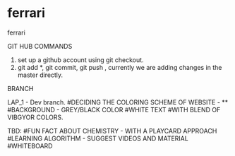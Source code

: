 # ferrari
ferrari



GIT HUB COMMANDS
1. set up a github account using git checkout.
2. git add *, git commit, git push , currently we are adding changes in the master directly.



BRANCH

LAP_1 - Dev branch.
  #DECIDING THE COLORING SCHEME OF WEBSITE - **
  #BACKGROUND - GREY/BLACK COLOR
  #WHITE TEXT
  #WITH BLEND OF VIBGYOR COLORS.


TBD:
 #FUN FACT ABOUT CHEMISTRY - WITH A PLAYCARD APPROACH
 #LEARNING ALGORITHM - SUGGEST VIDEOS AND MATERIAL
 #WHITEBOARD
